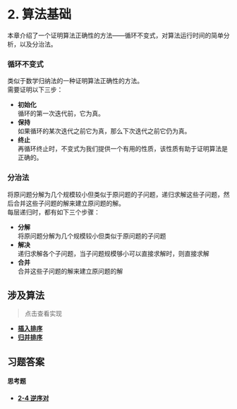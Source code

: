 # 2. 算法基础

本章介绍了一个证明算法正确性的方法——循环不变式，对算法运行时间的简单分析，以及分治法。

### 循环不变式
类似于数学归纳法的一种证明算法正确性的方法。  
需要证明以下三步：
+ **初始化**  
    循环的第一次迭代前，它为真。
+ **保持**  
    如果循环的某次迭代之前它为真，那么下次迭代之前它仍为真。
+ **终止**  
    再循环终止时，不变式为我们提供一个有用的性质，该性质有助于证明算法是正确的。

### 分治法
将原问题分解为几个规模较小但类似于原问题的子问题，递归求解这些子问题，然后合并这些子问题的解来建立原问题的解。  
每层递归时，都有如下三个步骤：
+ **分解**  
    将原问题分解为几个规模较小但类似于原问题的子问题
+ **解决**  
    递归求解各个子问题，当子问题规模够小可以直接求解时，则直接求解
+ **合并**  
    合并这些子问题的解来建立原问题的解

## 涉及算法
> 点击查看实现
+ **[插入排序](/Code/Algorithms/A-02-1-InsertionSort/insertion_sort_realization.c)**  
+ **[归并排序](/Code/Algorithms/A-02-3-MergeSort/merge_sort_realization.c)**

## 习题答案
#### 思考题
+ **[2-4 逆序对](/Code/Thinkings/T-02-4-Inversion/inversion_realization.c)**  